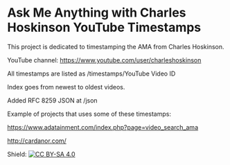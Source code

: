 # Ask Me Anything with Charles Hoskinson YouTube Timestamps
This project is dedicated to timestamping the AMA from Charles Hoskinson.

YouTube channel: https://www.youtube.com/user/charleshoskinson

All timestamps are listed as /timestamps/YouTube Video ID

Index goes from newest to oldest videos.

Added RFC 8259 JSON at /json

Example of projects that uses some of these timestamps:

https://www.adatainment.com/index.php?page=video_search_ama

http://cardanor.com/

Shield: [![CC BY-SA 4.0][cc-by-sa-shield]][cc-by-sa]

[cc-by-sa]: http://creativecommons.org/licenses/by-sa/4.0/
[cc-by-sa-shield]: https://img.shields.io/badge/License-CC%20BY--SA%204.0-lightgrey.svg
